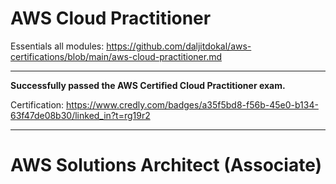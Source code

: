 # AWS Cloud Practitioner

Essentials all modules: https://github.com/daljitdokal/aws-certifications/blob/main/aws-cloud-practitioner.md

-------------------------------------------------------------------------

**Successfully passed the AWS Certified Cloud Practitioner exam.**

Certification:  https://www.credly.com/badges/a35f5bd8-f56b-45e0-b134-63f47de08b30/linked_in?t=rg19r2


-------------------------------------------------------------------------

# AWS Solutions Architect (Associate)


